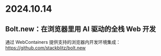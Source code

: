 # 2024.10.14

## Bolt.new：在浏览器里用 AI 驱动的全栈 Web 开发

通过 WebContainers 提供支持的浏览器内开发环境集成：https://github.com/stackblitz/bolt.new
